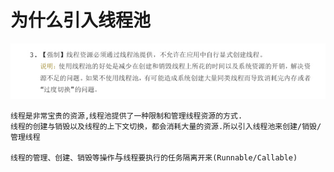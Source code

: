 # 为什么引入线程池

![](../pics/线程资源必须由线程池来提供.jpg)

    线程是非常宝贵的资源,线程池提供了一种限制和管理线程资源的方式.
    线程的创建与销毁以及线程的上下文切换，都会消耗大量的资源.所以引入线程池来创建/销毁/管理线程

`线程的管理、创建、销毁等操作`与`线程要执行的任务隔离开来(Runnable/Callable)`
